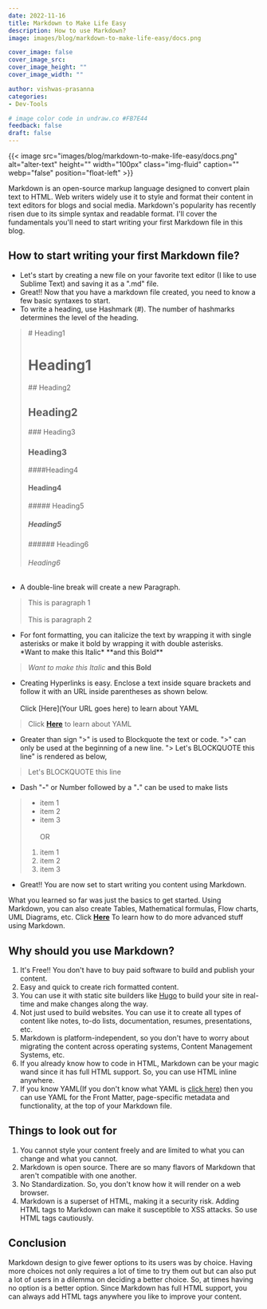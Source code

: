```yaml
---
date: 2022-11-16
title: Markdown to Make Life Easy
description: How to use Markdown?
image: images/blog/markdown-to-make-life-easy/docs.png

cover_image: false
cover_image_src: 
cover_image_height: ""
cover_image_width: ""

author: vishwas-prasanna
categories:
- Dev-Tools

# image color code in undraw.co #FB7E44 
feedback: false
draft: false
---
```


{{< image src="images/blog/markdown-to-make-life-easy/docs.png" alt="alter-text" height="" width="100px" class="img-fluid" caption="" webp="false" position="float-left" >}}

Markdown is an open-source markup language designed to convert plain text to HTML. Web writers widely use it to style and format their content in text editors for blogs and social media. Markdown's popularity has recently risen due to its simple syntax and readable format. I'll cover the fundamentals you'll need to start writing your first Markdown file in this blog.

## How to start writing your first Markdown file?

- Let's start by creating a new file on your favorite text editor (I like to use Sublime Text) and saving it as a ".md" file.
- Great!! Now that you have a markdown file created, you need to know a few basic syntaxes to start.
- To write a heading, use Hashmark (#). The number of hashmarks determines the level of the heading.

>\# Heading1
>
># Heading1</br>
>
>\#\# Heading2  
>
>## Heading2 </br>
>
>\#\#\# Heading3
>
>### Heading3</br>
>
>\#\#\#\#Heading4
>
>#### Heading4</br>
>
>\#\#\#\#\# Heading5
>
>##### Heading5</br>
>
>\#\#\#\#\#\# Heading6
>
>###### Heading6

- A double-line break will create a new Paragraph.

> This is paragraph 1</br></br>This is paragraph 2

- For font formatting, you can italicize the text by wrapping it with single asterisks or make it bold by wrapping it with double asterisks.</br>
\*Want to make this Italic\* \*\*and this Bold\*\*

> *Want to make this Italic* **and this Bold**

- Creating Hyperlinks is easy. Enclose a text inside square brackets and follow it with an URL inside parentheses as shown below.</br></br>
Click \[Here\](Your URL goes here) to learn about YAML

> Click [**Here**](https://intelops.ai/blog/Hacking-YAML-to-your-benefit/) to learn about YAML

- Greater than sign ">" is used to Blockquote the text or code. ">" can only be used at the beginning of a new line.
"\> Let's BLOCKQUOTE this line" is rendered as below,

> Let's BLOCKQUOTE this line

- Dash "**\-**" or Number followed by a "**.**" can be used to make lists
>
> - item 1
> - item 2
> - item 3
</br></br>OR
>
> 1. item 1
> 2. item 2
> 3. item 3
>
- Great!! You are now set to start writing you content using Markdown.

What you learned so far was just the basics to get started. Using Markdown, you can also create Tables, Mathematical formulas, Flow charts, UML Diagrams, etc. Click [**Here**](https://www.raravind.com/blog/web-development/7-advanced-markdown-tips) To learn how to do more advanced stuff using Markdown.

## Why should you use Markdown?

1. It's Free!! You don't have to buy paid software to build and publish your content.
2. Easy and quick to create rich formatted content.
3. You can use it with static site builders like [Hugo](https://gohugo.io/) to build your site in real-time and make changes along the way.
4. Not just used to build websites. You can use it to create all types of content like notes, to-do lists, documentation, resumes, presentations, etc.
5. Markdown is platform-independent, so you don't have to worry about migrating the content across operating systems, Content Management Systems, etc.
6. If you already know how to code in HTML, Markdown can be your magic wand since it has full HTML support. So, you can use HTML inline anywhere.
7. If you know YAML(If you don't know what YAML is [click here](https://intelops.ai/blog/Hacking-YAML-to-your-benefit/)) then you can use YAML for the Front Matter, page-specific metadata and functionality, at the top of your Markdown file.

## Things to look out for

1. You cannot style your content freely and are limited to what you can change and what you cannot.
2. Markdown is open source. There are so many flavors of Markdown that aren't compatible with one another.
3. No Standardization. So, you don't know how it will render on a web browser.
4. Markdown is a superset of HTML, making it a security risk. Adding HTML tags to Markdown can make it susceptible to XSS attacks. So use HTML tags cautiously.

## Conclusion

Markdown design to give fewer options to its users was by choice. Having more choices not only requires a lot of time to try them out but can also put a lot of users in a dilemma on deciding a better choice. So, at times having no option is a better option. Since Markdown has full HTML support, you can always add HTML tags anywhere you like to improve your content.
